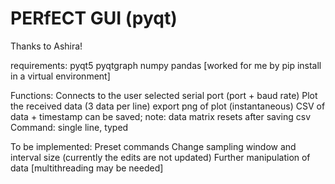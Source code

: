 # PERfECT GUI (pyqt)
Thanks to Ashira!

requirements:
pyqt5
pyqtgraph
numpy
pandas
[worked for me by pip install in a virtual environment]

Functions:
Connects to the user selected serial port (port + baud rate)
Plot the received data (3 data per line)
export png of plot (instantaneous)
CSV of data + timestamp can be saved; note: data matrix resets after saving csv
Command: single line, typed

To be implemented:
Preset commands
Change sampling window and interval size (currently the edits are not updated)
Further manipulation of data
[multithreading may be needed]
